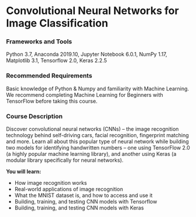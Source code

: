 # Convolutional Neural Networks for Image Classification

### Frameworks and Tools

Python 3.7, Anaconda 2019.10, Jupyter Notebook 6.0.1, NumPy 1.17, Matplotlib 3.1, Tensorflow 2.0, Keras 2.2.5

### Recommended Requirements

Basic knowledge of Python & Numpy and familiarity with Machine Learning. We recommend completing Machine Learning for Beginners with TensorFlow before taking this course.

### Course Description

Discover convolutional neural networks (CNNs) – the image recognition technology behind self-driving cars, facial recognition, fingerprint matching and more. Learn all about this popular type of neural network while building two models for identifying handwritten numbers – one using TensorFlow 2.0 (a highly popular machine learning library), and another using Keras (a modular library specifically for neural networks).

**You will learn:**

- How image recognition works
- Real-world applications of image recognition
- What the MNIST dataset is, and how to access and use it
- Building, training, and testing CNN models with Tensorflow
- Building, training, and testing CNN models with Keras
